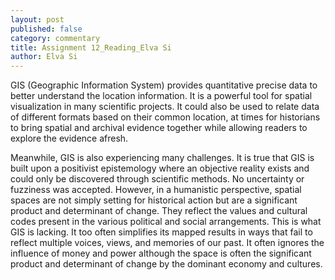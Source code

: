 ```yaml
---
layout: post
published: false
category: commentary
title: Assignment 12_Reading_Elva Si
author: Elva Si
---
```

GIS (Geographic Information System) provides quantitative precise data to better understand the location information. It is a powerful tool for spatial visualization in many scientific projects. It could also be used to relate data of different formats based on their common location, at times for historians to bring spatial and archival evidence together while allowing readers to explore the evidence afresh. 

Meanwhile, GIS is also experiencing many challenges. It is true that GIS is built upon a positivist epistemology where an objective reality exists and could only be discovered through scientific methods. No uncertainty or fuzziness was accepted. However, in a humanistic perspective, spatial spaces are not simply setting for historical action but are a significant product and determinant of change. They reflect the values and cultural codes present in the various political and social arrangements. This is what GIS is lacking. It too often simplifies its mapped results in ways that fail to reflect multiple voices, views, and memories of our past. It often ignores the influence of money and power although the space is often the significant product and determinant of change by the dominant economy and cultures.
